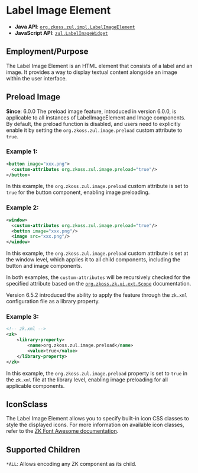 # Label Image Element

- **Java API**: [`org.zkoss.zul.impl.LabelImageElement`](https://www.zkoss.org/javadoc/latest/zk/org/zkoss/zul/impl/LabelImageElement.html)
- **JavaScript API**: [`zul.LabelImageWidget`](https://www.zkoss.org/javadoc/latest/jsdoc/classes/zul.LabelImageWidget.html)

## Employment/Purpose
The Label Image Element is an HTML element that consists of a label and an image. It provides a way to display textual content alongside an image within the user interface.

## Preload Image
**Since**: 6.0.0
The preload image feature, introduced in version 6.0.0, is applicable to all instances of LabelImageElement and Image components. By default, the preload function is disabled, and users need to explicitly enable it by setting the `org.zkoss.zul.image.preload` custom attribute to `true`.

### Example 1:
```xml
<button image="xxx.png">
  <custom-attributes org.zkoss.zul.image.preload="true"/>
</button>
```
In this example, the `org.zkoss.zul.image.preload` custom attribute is set to `true` for the button component, enabling image preloading.

### Example 2:
```xml
<window>
  <custom-attributes org.zkoss.zul.image.preload="true"/>
  <button image="xxx.png"/>
  <image src="xxx.png"/>
</window>
```
In this example, the `org.zkoss.zul.image.preload` custom attribute is set at the window level, which applies it to all child components, including the button and image components.

In both examples, the `custom-attributes` will be recursively checked for the specified attribute based on the [`org.zkoss.zk.ui.ext.Scope`](https://www.zkoss.org/javadoc/latest/zk/org/zkoss/zk/ui/ext/Scope.html) documentation.

Version 6.5.2 introduced the ability to apply the feature through the `zk.xml` configuration file as a library property.

### Example 3:
```xml
<!-- zk.xml -->
<zk>
    <library-property>
        <name>org.zkoss.zul.image.preload</name>
        <value>true</value>
    </library-property>
</zk>
```
In this example, the `org.zkoss.zul.image.preload` property is set to `true` in the `zk.xml` file at the library level, enabling image preloading for all applicable components.

## IconSclass
The Label Image Element allows you to specify built-in icon CSS classes to style the displayed icons. For more information on available icon classes, refer to the [ZK Font Awesome documentation]({{site.baseurl}}/zk_dev_ref/integration/presentation_layer/font_awesome).

## Supported Children
`*ALL`: Allows encoding any ZK component as its child.



